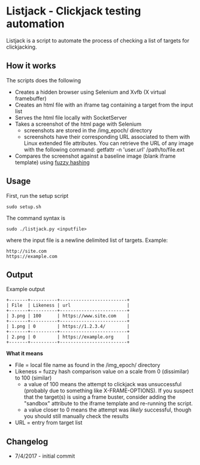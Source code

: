 # Listjack - Clickjack testing automation

Listjack is a script to automate the process of checking a list of targets for clickjacking.

## How it works

The scripts does the following

- Creates a hidden browser using Selenium and Xvfb (X virtual framebuffer)
- Creates an html file with an iframe tag containing a target from the input list
- Serves the html file locally with SocketServer
- Takes a screenshot of the html page with Selenium
  - screenshots are stored in the /img_epoch/ directory
  - screenshots have their corresponding URL associated to them with Linux extended file attributes. You can retrieve the URL of any image with the following command: getfattr -n 'user.url' /path/to/file.ext
- Compares the screenshot against a baseline image (blank iframe template) using [fuzzy hashing](http://ssdeep.sourceforge.net/)

## Usage

First, run the setup script

```
sudo setup.sh
```

The command syntax is

```
sudo ./listjack.py <inputfile>
```

where the input file is a newline delimited list of targets. Example: 

```
http://site.com
https://example.com
```

## Output

Example output

```
+-------+----------+-------------------------+
| File  | Likeness | url                     |
+-------+----------+-------------------------+
| 3.png | 100      | https://www.site.com    |
+-------+----------+-------------------------+
| 1.png | 0        | https://1.2.3.4/        |
+-------+----------+-------------------------+
| 2.png | 0        | https://example.org     |
+-------+----------+-------------------------+

```

**What it means**

- File = local file name as found in the /img_epoch/ directory
- Likeness = fuzzy hash comparison value on a scale from 0 (dissimilar) to 100 (similar)
  - a value of 100 means the attempt to clickjack was unsuccessful (probably due to something like X-FRAME-OPTIONS). If you suspect that the target(s) is using a frame buster, consider adding the "sandbox" attribute to the iframe template and re-running the script.
  - a value closer to 0 means the attempt was *likely* successful, though you should still manually check the results
- URL = entry from target list

## Changelog

- 7/4/2017 - initial commit